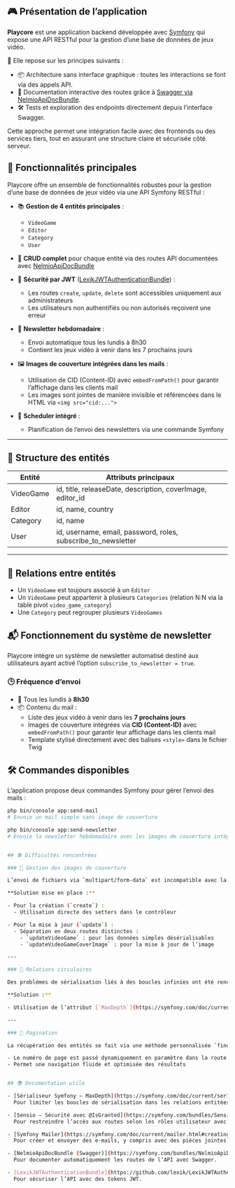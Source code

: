 ## 🎮 Présentation de l’application

**Playcore** est une application backend développée avec [Symfony](https://symfony.com/) qui expose une API RESTful pour la gestion d’une base de données de jeux vidéo.

🧩 Elle repose sur les principes suivants :

- 📦 Architecture sans interface graphique : toutes les interactions se font via des appels API.
- 📘 Documentation interactive des routes grâce à [Swagger via NelmioApiDocBundle](https://symfony.com/bundles/NelmioApiDocBundle/current/index.html).
- 🛠️ Tests et exploration des endpoints directement depuis l’interface Swagger.

Cette approche permet une intégration facile avec des frontends ou des services tiers, tout en assurant une structure claire et sécurisée côté serveur.

## 🚀 Fonctionnalités principales

Playcore offre un ensemble de fonctionnalités robustes pour la gestion d’une base de données de jeux vidéo via une API Symfony RESTful :

- 📚 **Gestion de 4 entités principales** :
  - `VideoGame`
  - `Editor`
  - `Category`
  - `User`

- 🔄 **CRUD complet** pour chaque entité via des routes API documentées avec [NelmioApiDocBundle](https://symfony.com/bundles/NelmioApiDocBundle/current/index.html)

- 🔐 **Sécurité par JWT** ([LexikJWTAuthenticationBundle](https://github.com/lexik/LexikJWTAuthenticationBundle)) :
  - Les routes `create`, `update`, `delete` sont accessibles uniquement aux administrateurs
  - Les utilisateurs non authentifiés ou non autorisés reçoivent une erreur

- 📩 **Newsletter hebdomadaire** :
  - Envoi automatique tous les lundis à 8h30
  - Contient les jeux vidéo à venir dans les 7 prochains jours

- 🖼️ **Images de couverture intégrées dans les mails** :
  - Utilisation de CID (Content-ID) avec `embedFromPath()` pour garantir l’affichage dans les clients mail
  - Les images sont jointes de manière invisible et référencées dans le HTML via `<img src="cid:...">`

- 📅 **Scheduler intégré** :
  - Planification de l’envoi des newsletters via une commande Symfony

---

## 🧩 Structure des entités

| Entité     | Attributs principaux                                                  |
|------------|------------------------------------------------------------------------|
| VideoGame  | id, title, releaseDate, description, coverImage, editor_id            |
| Editor     | id, name, country                                                     |
| Category   | id, name                                                              |
| User       | id, username, email, password, roles, subscribe_to_newsletter         |

---

## 🔗 Relations entre entités

- Un `VideoGame` est toujours associé à un `Editor`
- Un `VideoGame` peut appartenir à plusieurs `Categories` (relation N:N via la table pivot `video_game_category`)
- Une `Category` peut regrouper plusieurs `VideoGames`

## 📬 Fonctionnement du système de newsletter

Playcore intègre un système de newsletter automatisé destiné aux utilisateurs ayant activé l’option `subscribe_to_newsletter = true`.

### 🕒 Fréquence d’envoi

- 📅 Tous les lundis à **8h30**
- 📦 Contenu du mail :
  - Liste des jeux vidéo à venir dans les **7 prochains jours**
  - Images de couverture intégrées via **CID (Content-ID)** avec `embedFromPath()` pour garantir leur affichage dans les clients mail
  - Template stylisé directement avec des balises `<style>` dans le fichier Twig

## 🛠️ Commandes disponibles

L’application propose deux commandes Symfony pour gérer l’envoi des mails :

```bash
php bin/console app:send-mail
# Envoie un mail simple sans image de couverture

php bin/console app:send-newsletter
# Envoie la newsletter hebdomadaire avec les images de couverture intégrées via CID


## 🛠️ Difficultés rencontrées

### 📁 Gestion des images de couverture

L’envoi de fichiers via `multipart/form-data` est incompatible avec la désérialisation automatique dans Symfony.

**Solution mise en place :**

- Pour la création (`create`) :
  - Utilisation directe des setters dans le contrôleur

- Pour la mise à jour (`update`) :
  - Séparation en deux routes distinctes :
    - `updateVideoGame` : pour les données simples désérialisables
    - `updateVideoGameCoverImage` : pour la mise à jour de l’image

---

### 🔁 Relations circulaires

Des problèmes de sérialisation liés à des boucles infinies ont été rencontrés lors de l’exposition des entités liées.

**Solution :**

- Utilisation de l’attribut [`MaxDepth`](https://symfony.com/doc/current/serializer.html#serializer-handling-serialization-depth) dans le Serializer Symfony pour limiter la profondeur de sérialisation.

---

### 📄 Pagination

La récupération des entités se fait via une méthode personnalisée `findAllWithPagination` dans les repositories.

- Le numéro de page est passé dynamiquement en paramètre dans la route
- Permet une navigation fluide et optimisée des résultats


## 📚 Documentation utile

- [Sérialiseur Symfony – MaxDepth](https://symfony.com/doc/current/serializer.html#serializer-handling-serialization-depth)  
  Pour limiter les boucles de sérialisation dans les relations entitées imbriquées.

- [Sensio – Sécurité avec @IsGranted](https://symfony.com/bundles/SensioFrameworkExtraBundle/current/annotations/security.html#isgranted)  
  Pour restreindre l’accès aux routes selon les rôles utilisateur avec des annotations.

- [Symfony Mailer](https://symfony.com/doc/current/mailer.html#creating-sending-messages)  
  Pour créer et envoyer des e-mails, y compris avec des pièces jointes et des templates Twig.

- [NelmioApiDocBundle (Swagger)](https://symfony.com/bundles/NelmioApiDocBundle/current/index.html)  
  Pour documenter automatiquement les routes de l’API avec Swagger.

- [LexikJWTAuthenticationBundle](https://github.com/lexik/LexikJWTAuthenticationBundle)  
  Pour sécuriser l’API avec des tokens JWT.
